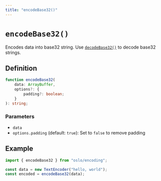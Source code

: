 ```yaml
---
title: "encodeBase32()"
---
```


# `encodeBase32()`

Encodes data into base32 string. Use [`decodeBase32()`](ref:encoding) to decode base32 strings.

## Definition

```ts
function encodeBase32(
	data: ArrayBuffer,
	options?: {
		padding?: boolean;
	}
): string;
```

### Parameters

- `data`
- `options.padding` (default: `true`): Set to `false` to remove padding

## Example

```ts
import { encodeBase32 } from "oslo/encoding";

const data = new TextEncoder("hello, world");
const encoded = encodeBase32(data);
```
